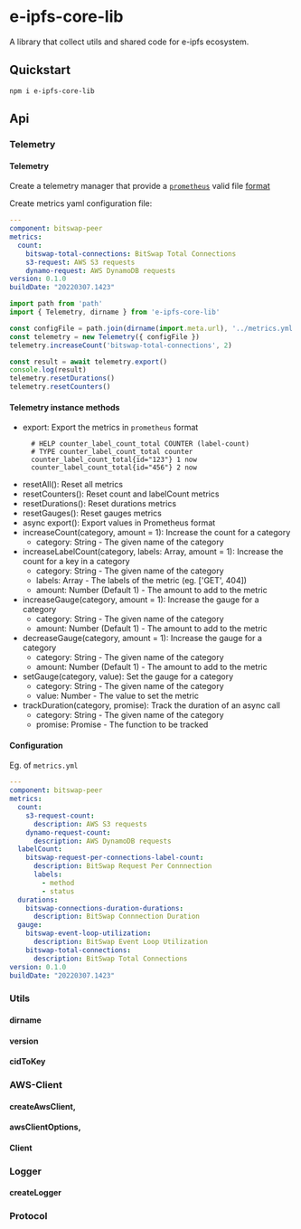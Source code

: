 # e-ipfs-core-lib

A library that collect utils and shared code for e-ipfs ecosystem.

## Quickstart

```
npm i e-ipfs-core-lib
```

## Api

### Telemetry
#### Telemetry

Create a telemetry manager that provide a [`prometheus`](https://github.com/prometheus) valid file [format](https://github.com/prometheus/docs/blob/main/content/docs/instrumenting/exposition_formats.md) 

Create metrics yaml configuration file:

```yaml
---
component: bitswap-peer
metrics:
  count:
    bitswap-total-connections: BitSwap Total Connections
    s3-request: AWS S3 requests
    dynamo-request: AWS DynamoDB requests
version: 0.1.0
buildDate: "20220307.1423"
```


```javascript
import path from 'path'
import { Telemetry, dirname } from 'e-ipfs-core-lib'

const configFile = path.join(dirname(import.meta.url), '../metrics.yml')
const telemetry = new Telemetry({ configFile })
telemetry.increaseCount('bitswap-total-connections', 2)

const result = await telemetry.export()
console.log(result)
telemetry.resetDurations()
telemetry.resetCounters()
```

#### Telemetry instance methods
* export: Export the metrics in `prometheus` format
  ```
    # HELP counter_label_count_total COUNTER (label-count)
    # TYPE counter_label_count_total counter
    counter_label_count_total{id="123"} 1 now
    counter_label_count_total{id="456"} 2 now
    ```
* resetAll(): Reset all metrics
* resetCounters(): Reset count and labelCount metrics
* resetDurations(): Reset durations metrics
* resetGauges(): Reset gauges metrics
* async export(): Export values  in Prometheus format 
* increaseCount(category, amount = 1): Increase the count for a category
  * category: String - The given name of the category
* increaseLabelCount(category, labels: Array, amount = 1): Increase the count for a key in a category
  * category: String - The given name of the category
  * labels: Array<String> - The labels of the metric (eg. ['GET', 404])
  * amount: Number (Default 1) - The amount to add to the metric
* increaseGauge(category, amount = 1): Increase the gauge for a category
  * category: String - The given name of the category
  * amount: Number (Default 1) - The amount to add to the metric
* decreaseGauge(category, amount = 1): Increase the gauge for a category
  * category: String - The given name of the category
  * amount: Number (Default 1) - The amount to add to the metric
* setGauge(category, value): Set the gauge for a category
  * category: String - The given name of the category
  * value: Number - The value to set the metric
* trackDuration(category, promise): Track the duration of an async call
  * category: String - The given name of the category
  * promise: Promise - The function to be tracked

#### Configuration

Eg. of `metrics.yml`
```yaml
---
component: bitswap-peer
metrics:
  count:
    s3-request-count:
      description: AWS S3 requests
    dynamo-request-count:
      description: AWS DynamoDB requests
  labelCount:
    bitswap-request-per-connections-label-count:
      description: BitSwap Request Per Connnection
      labels:
        - method
        - status
  durations:
    bitswap-connections-duration-durations:
      description: BitSwap Connnection Duration
  gauge:
    bitswap-event-loop-utilization:
      description: BitSwap Event Loop Utilization
    bitswap-total-connections:
      description: BitSwap Total Connections
version: 0.1.0
buildDate: "20220307.1423"
```

### Utils
#### dirname
#### version
#### cidToKey

### AWS-Client
#### createAwsClient,
#### awsClientOptions,
#### Client

### Logger
#### createLogger

### Protocol

